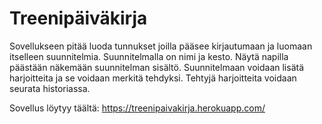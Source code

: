 # Treenipäiväkirja

Sovellukseen pitää luoda tunnukset joilla pääsee kirjautumaan ja luomaan itselleen suunnitelmia.
Suunnitelmalla on nimi ja kesto. Näytä napilla päästään näkemään suunnitelman sisältö. Suunnitelmaan voidaan lisätä harjoitteita ja se voidaan merkitä tehdyksi. Tehtyjä harjoitteita voidaan seurata historiassa.

Sovellus löytyy täältä: https://treenipaivakirja.herokuapp.com/
